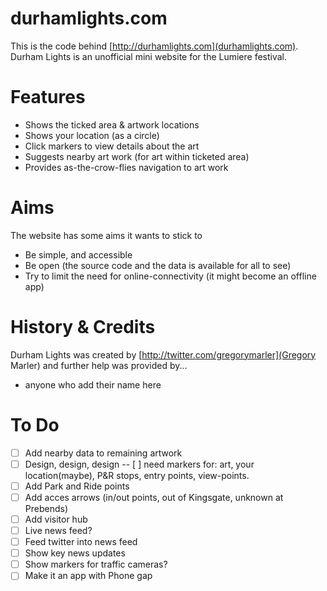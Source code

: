 # durhamlights.com
This is the code behind [http://durhamlights.com](durhamlights.com). Durham Lights is an unofficial mini website for the Lumiere festival.

# Features
* Shows the ticked area & artwork locations
* Shows your location (as a circle)
* Click markers to view details about the art
* Suggests nearby art work (for art within ticketed area)
* Provides as-the-crow-flies navigation to art work

# Aims
The website has some aims it wants to stick to
* Be simple, and accessible
* Be open (the source code and the data is available for all to see)
* Try to limit the need for online-connectivity (it might become an offline app)

# History & Credits
Durham Lights was created by [http://twitter.com/gregorymarler](Gregory Marler) and further help was provided by...
* anyone who add their name here

# To Do
- [ ] Add nearby data to remaining artwork
- [ ] Design, design, design
-- [ ] need markers for: art, your location(maybe), P&R stops, entry points, view-points.
- [ ] Add Park and Ride points
- [ ] Add acces arrows (in/out points, out of Kingsgate, unknown at Prebends)
- [ ] Add visitor hub
- [ ] Live news feed?
- [ ] Feed twitter into news feed
- [ ] Show key news updates
- [ ] Show markers for traffic cameras?
- [ ] Make it an app with Phone gap